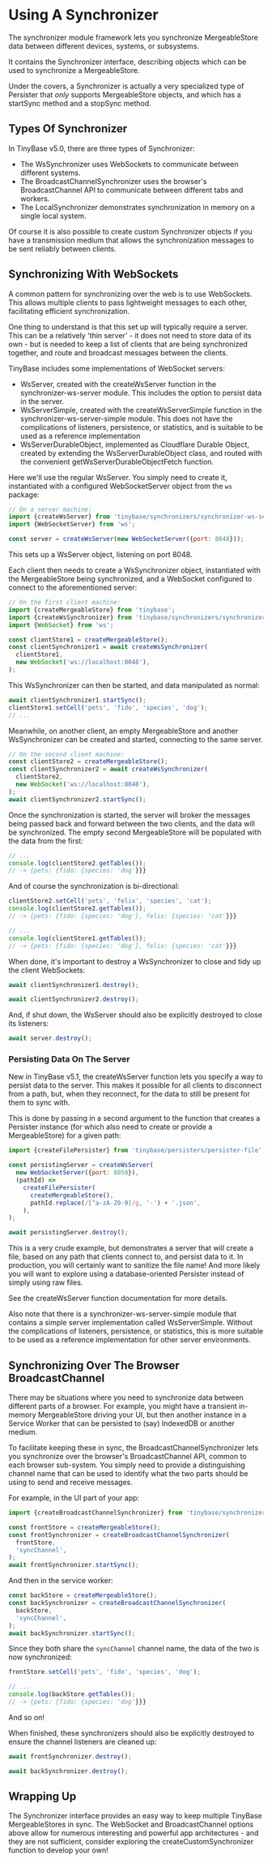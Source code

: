 # Using A Synchronizer

The synchronizer module framework lets you synchronize MergeableStore data
between different devices, systems, or subsystems.

It contains the Synchronizer
interface, describing objects which can be used to synchronize a MergeableStore.

Under the covers, a Synchronizer is actually a very specialized type of
Persister that _only_ supports MergeableStore objects, and which has a startSync
method and a stopSync method.

## Types Of Synchronizer

In TinyBase v5.0, there are three types of Synchronizer:

- The WsSynchronizer uses WebSockets to communicate between different systems.
- The BroadcastChannelSynchronizer uses the browser's BroadcastChannel API to
  communicate between different tabs and workers.
- The LocalSynchronizer demonstrates synchronization in memory on a single local
  system.

Of course it is also possible to create custom Synchronizer objects if you have
a transmission medium that allows the synchronization messages to be sent
reliably between clients.

## Synchronizing With WebSockets

A common pattern for synchronizing over the web is to use WebSockets. This
allows multiple clients to pass lightweight messages to each other, facilitating
efficient synchronization.

One thing to understand is that this set up will typically require a server.
This can be a relatively 'thin server' - it does not need to store data of its
own - but is needed to keep a list of clients that are being synchronized
together, and route and broadcast messages between the clients.

TinyBase includes some implementations of WebSocket servers:

- WsServer, created with the createWsServer function in the
  synchronizer-ws-server module. This includes the option to persist data in the server.
- WsServerSimple, created with the createWsServerSimple function in the
  synchronizer-ws-server-simple module. This does not have the complications of
  listeners, persistence, or statistics, and is suitable to be used as a reference
  implementation
- WsServerDurableObject, implemented as Cloudflare Durable Object, created by
  extending the WsServerDurableObject class, and routed with the convenient
  getWsServerDurableObjectFetch function.

Here we'll use the regular WsServer. You simply need to create it, instantiated
with a configured WebSocketServer object from the `ws` package:

```js
// On a server machine:
import {createWsServer} from 'tinybase/synchronizers/synchronizer-ws-server';
import {WebSocketServer} from 'ws';

const server = createWsServer(new WebSocketServer({port: 8048}));
```

This sets up a WsServer object, listening on port 8048.

Each client then needs to create a WsSynchronizer object, instantiated with the
MergeableStore being synchronized, and a WebSocket configured to connect to the
aforementioned server:

```js
// On the first client machine:
import {createMergeableStore} from 'tinybase';
import {createWsSynchronizer} from 'tinybase/synchronizers/synchronizer-ws-client';
import {WebSocket} from 'ws';

const clientStore1 = createMergeableStore();
const clientSynchronizer1 = await createWsSynchronizer(
  clientStore1,
  new WebSocket('ws://localhost:8048'),
);
```

This WsSynchronizer can then be started, and data manipulated as normal:

```js
await clientSynchronizer1.startSync();
clientStore1.setCell('pets', 'fido', 'species', 'dog');
// ...
```

Meanwhile, on another client, an empty MergeableStore and another WsSynchronizer
can be created and started, connecting to the same server.

```js
// On the second client machine:
const clientStore2 = createMergeableStore();
const clientSynchronizer2 = await createWsSynchronizer(
  clientStore2,
  new WebSocket('ws://localhost:8048'),
);
await clientSynchronizer2.startSync();
```

Once the synchronization is started, the server will broker the messages being
passed back and forward between the two clients, and the data will be
synchronized. The empty second MergeableStore will be populated with the data
from the first:

```js
// ...
console.log(clientStore2.getTables());
// -> {pets: {fido: {species: 'dog'}}}
```

And of course the synchronization is bi-directional:

```js
clientStore2.setCell('pets', 'felix', 'species', 'cat');
console.log(clientStore2.getTables());
// -> {pets: {fido: {species: 'dog'}, felix: {species: 'cat'}}}
```

```js
// ...
console.log(clientStore1.getTables());
// -> {pets: {fido: {species: 'dog'}, felix: {species: 'cat'}}}
```

When done, it's important to destroy a WsSynchronizer to close and tidy up the
client WebSockets:

```js
await clientSynchronizer1.destroy();
```

```js
await clientSynchronizer2.destroy();
```

And, if shut down, the WsServer should also be explicitly destroyed to close its
listeners:

```js
await server.destroy();
```

### Persisting Data On The Server

New in TinyBase v5.1, the createWsServer function lets you specify a way to
persist data to the server. This makes it possible for all clients to disconnect
from a path, but, when they reconnect, for the data to still be present for them
to sync with.

This is done by passing in a second argument to the function that creates a
Persister instance (for which also need to create or provide a MergeableStore)
for a given path:

```js
import {createFilePersister} from 'tinybase/persisters/persister-file';

const persistingServer = createWsServer(
  new WebSocketServer({port: 8050}),
  (pathId) =>
    createFilePersister(
      createMergeableStore(),
      pathId.replace(/[^a-zA-Z0-9]/g, '-') + '.json',
    ),
);

await persistingServer.destroy();
```

This is a very crude example, but demonstrates a server that will create a file,
based on any path that clients connect to, and persist data to it. In
production, you will certainly want to sanitize the file name! And more likely
you will want to explore using a database-oriented Persister instead of simply
using raw files.

See the createWsServer function documentation for more details.

Also note that there is a synchronizer-ws-server-simple module that contains a
simple server implementation called WsServerSimple. Without the complications of
listeners, persistence, or statistics, this is more suitable to be used as a
reference implementation for other server environments.

## Synchronizing Over The Browser BroadcastChannel

There may be situations where you need to synchronize data between different
parts of a browser. For example, you might have a transient in-memory
MergeableStore driving your UI, but then another instance in a Service Worker
that can be persisted to (say) IndexedDB or another medium.

To facilitate keeping these in sync, the BroadcastChannelSynchronizer lets you
synchronize over the browser's BroadcastChannel API, common to each browser
sub-system. You simply need to provide a distinguishing channel name that can be
used to identify what the two parts should be using to send and receive
messages.

For example, in the UI part of your app:

```js
import {createBroadcastChannelSynchronizer} from 'tinybase/synchronizers/synchronizer-broadcast-channel';

const frontStore = createMergeableStore();
const frontSynchronizer = createBroadcastChannelSynchronizer(
  frontStore,
  'syncChannel',
);
await frontSynchronizer.startSync();
```

And then in the service worker:

```js
const backStore = createMergeableStore();
const backSynchronizer = createBroadcastChannelSynchronizer(
  backStore,
  'syncChannel',
);
await backSynchronizer.startSync();
```

Since they both share the `syncChannel` channel name, the data of the two is now
synchronized:

```js
frontStore.setCell('pets', 'fido', 'species', 'dog');
```

```js
// ...
console.log(backStore.getTables());
// -> {pets: {fido: {species: 'dog'}}}
```

And so on!

When finished, these synchronizers should also be explicitly destroyed to ensure
the channel listeners are cleaned up:

```js
await frontSynchronizer.destroy();
```

```js
await backSynchronizer.destroy();
```

## Wrapping Up

The Synchronizer interface provides an easy way to keep multiple TinyBase
MergeableStores in sync. The WebSocket and BroadcastChannel options above allow
for numerous interesting and powerful app architectures - and they are not
sufficient, consider exploring the createCustomSynchronizer function to develop
your own!
